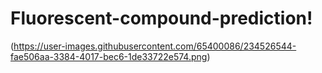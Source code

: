 # Fluorescent-compound-prediction!
(https://user-images.githubusercontent.com/65400086/234526544-fae506aa-3384-4017-bec6-1de33722e574.png)
